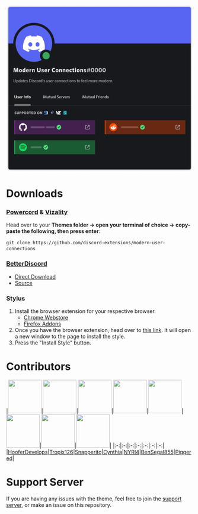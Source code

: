 <img src="./assets/banner.png">

# Downloads
### **[Powercord](https://powercord.dev/) & [Vizality](https://vizality.com/)**
Head over to your **Themes folder -> open your terminal of choice -> copy-paste the following, then press enter**:
```
git clone https://github.com/discord-extensions/modern-user-connections
```

### **[BetterDiscord](https://betterdiscord.app/)**
- [Direct Download](https://github.com/discord-extensions/modern-user-connections/releases/download/betterdiscord/modern-user-connections.theme.css)
- [Source](https://discord-extensions.github.io/modern-user-connections/src/source.css)

### **Stylus**
1. Install the browser extension for your respective browser.
    - [Chrome Webstore](https://chrome.google.com/webstore/detail/stylus/clngdbkpkpeebahjckkjfobafhncgmne)
    - [Firefox Addons](https://addons.mozilla.org/en-US/firefox/addon/styl-us/)
2. Once you have the browser extension, head over to [this link](https://github.com/discord-extensions/modern-user-connections/raw/main/clients/stylus/modern-user-connections.user.css). It will open a new window to the page to install the style.
3. Press the "Install Style" button.

# Contributors
|<a href="https://github.com/HooferDevelops"><img src="https://avatars.githubusercontent.com/u/60201971?v=4" width="90px" height="90px"></a>|<a href="https://github.com/Tropix126"><img src="https://avatars.githubusercontent.com/u/42101043?v=4" width="90px" height="90px"></a>|<a href="https://github.com/Snapperito"><img src="https://avatars.githubusercontent.com/u/52221287?v=4" width="90px" height="90px"></a>|<a href="https://github.com/cyyynthia"><img src="https://avatars.githubusercontent.com/u/9999055?v=4" width="90px" height="90px"></a>|<a href="https://github.com/NYRI4"><img src="https://avatars.githubusercontent.com/u/65369563?v=4" width="90px" height="90px"></a>|<a href="https://github.com/BenSegal855"><img src="https://avatars.githubusercontent.com/u/34194692?v=4" width="90px" height="90px"></a>|<a href="https://github.com/NYRI4"><img src="https://avatars.githubusercontent.com/u/65369563?v=4" width="90px" height="90px"></a>|<a href="https://github.com/Piggered"><img src="https://avatars.githubusercontent.com/u/19157702?v=4" width="90px" height="90px"></a>|
|:-:|:-:|:-:|:-:|:-:|:-:|:-:|
|[HooferDevelops](https://github.com/HooferDevelops)|[Tropix126](https://github.com/Tropix126)|[Snapperito](https://github.com/Snapperito)|[Cynthia](https://github.com/cyyynthia)|[NYRI4](https://github.com/NYRI4)|[BenSegal855](https://github.com/BenSegal855)|[Piggered](https://github.com/Piggered)|

# Support Server
If you are having any issues with the theme, feel free to join the [support server](https://discord.gg/vYdXbEzqDs), or make an issue on this repository.